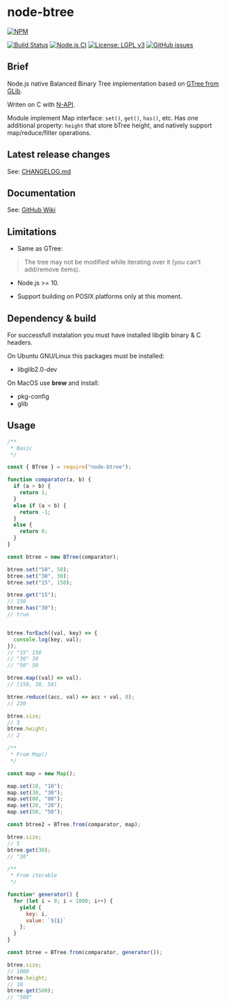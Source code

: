 # node-btree

[![NPM](https://nodei.co/npm/node-btree.png?compact=true)](https://nodei.co/npm/node-btree/)

[![Build Status](https://travis-ci.org/unixs/node-btree.svg?branch=master)](https://travis-ci.org/unixs/node-btree)
[![Node.js CI](https://github.com/unixs/node-btree/workflows/Node.js%20CI/badge.svg)](https://github.com/unixs/node-btree/actions)
[![License: LGPL v3](https://img.shields.io/badge/License-LGPL%20v3-blue.svg)](https://www.gnu.org/licenses/lgpl-3.0)
[![GitHub issues](https://img.shields.io/github/issues-raw/unixs/node-btree)](https://github.com/unixs/node-btree/issues)

## Brief

Node.js native Balanced Binary Tree implementation based on [GTree from GLib](https://developer.gnome.org/glib/stable/glib-Balanced-Binary-Trees.html).

Writen on C with [N-API](https://nodejs.org/dist/latest-v12.x/docs/api/n-api.html).

Module implement Map interface: `set()`, `get()`, `has()`, etc.
Has one additional property: `height` that store bTree height, and natively support map/reduce/filter operations.

## Latest release changes

See: [CHANGELOG.md](https://github.com/unixs/node-btree/blob/master/CHANGELOG.md)

## Documentation

See: [GitHub Wiki](https://github.com/unixs/node-btree/wiki/API)

## Limitations

* Same as GTree:

> The tree may not be modified while iterating over it (you can't add/remove items).

* Node.js >= 10.

* Support building on POSIX platforms only at this moment.

## Dependency & build

For successfull instalation you must have installed libglib binary & C headers.

On Ubuntu GNU/Linux this packages must be installed:

* libglib2.0-dev

On MacOS use **brew** and install:
* pkg-config
* glib

## Usage

```js
/**
 * Basic
 */

const { BTree } = require("node-btree");

function comparator(a, b) {
  if (a > b) {
    return 1;
  }
  else if (a < b) {
    return -1;
  }
  else {
    return 0;
  }
}

const btree = new BTree(comparator);

btree.set("50", 50);
btree.set("30", 30);
btree.set("15", 150);

btree.get("15");
// 150
btree.has("30");
// true


btree.forEach((val, key) => {
  console.log(key, val);
});
// "15" 150
// "30" 30
// "50" 50

btree.map((val) => val);
// [150, 30, 50]

btree.reduce((acc, val) => acc + val, 0);
// 230

btree.size;
// 3
btree.height;
// 2

/**
 * From Map()
 */

const map = new Map();

map.set(10, "10");
map.set(30, "30");
map.set(80, "80");
map.set(20, "20");
map.set(50, "50");

const btree2 = BTree.from(comparator, map);

btree.size;
// 5
btree.get(30);
// "30"

/**
 * From iterable
 */

function* generator() {
  for (let i = 0; i < 1000; i++) {
    yield {
      key: i,
      value: `${i}`
    };
  }
}

const btree = BTree.from(comparator, generator());

btree.size;
// 1000
btree.height;
// 10
btree.get(500);
// "500"

```
